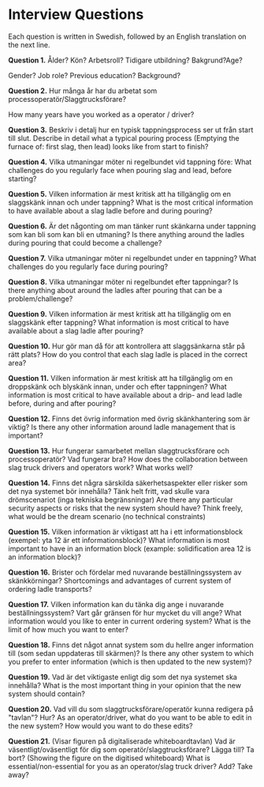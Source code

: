 # Interview Questions

Each question is written in Swedish, followed by an English translation on the next line.

**Question 1.**
Ålder? Kön? Arbetsroll? Tidigare utbildning? Bakgrund?Age?

Gender? Job role? Previous education? Background?

**Question 2.**
Hur många år har du arbetat som processoperatör/Slaggtrucksförare?

How many years have you worked as a operator / driver?

**Question 3.**
Beskriv i detalj hur en typisk tappningsprocess ser ut från start till slut.
Describe in detail what a typical pouring process (Emptying the furnace of: first slag, then lead) looks like from start to finish?

**Question 4.**
Vilka utmaningar möter ni regelbundet vid tappning före:
What challenges do you regularly face when pouring slag and lead, before starting?

**Question 5.**
Vilken information är mest kritisk att ha tillgänglig om en slaggskänk innan och under tappning?
What is the most critical information to have available about a slag ladle before and during pouring?

**Question 6.**
Är det någonting om man tänker runt skänkarna under tappning som kan bli som kan bli en utmaning?
Is there anything around the ladles during pouring that could become a challenge?

**Question 7.**
Vilka utmaningar möter ni regelbundet under en tappning?
What challenges do you regularly face during pouring?

**Question 8.**
Vilka utmaningar möter ni regelbundet efter tappningar?
Is there anything about around the ladles after pouring that can be a problem/challenge?

**Question 9.**
Vilken information är mest kritisk att ha tillgänglig om en slaggskänk efter tappning?
What information is most critical to have available about a slag ladle after pouring?

**Question 10.**
Hur gör man då för att kontrollera att slaggsänkarna står på rätt plats?
How do you control that each slag ladle is placed in the correct area?

**Question 11.**
Vilken information är mest kritisk att ha tillgänglig om en droppskänk och blyskänk innan, under och efter tappningen?
What information is most critical to have available about a drip- and lead ladle before, during and after pouring?

**Question 12.**
Finns det övrig information med övrig skänkhantering som är viktig?
Is there any other information around ladle management that is important?

**Question 13.**
Hur fungerar samarbetet mellan slaggtrucksförare och processoperatör? Vad fungerar bra?
How does the collaboration between slag truck drivers and operators work? What works well?

**Question 14.**
Finns det några särskilda säkerhetsaspekter eller risker som det nya systemet bör innehålla? Tänk helt fritt, vad skulle vara drömscenariot (inga tekniska begränsningar)
Are there any particular security aspects or risks that the new system should have? Think freely, what would be the dream scenario (no technical constraints)

**Question 15.**
Vilken information är viktigast att ha i ett informationsblock (exempel: yta 12 är ett informationsblock)?
What information is most important to have in an information block (example: solidification area 12 is an information block)?

**Question 16.**
Brister och fördelar med nuvarande beställningssystem av skänkkörningar?
Shortcomings and advantages of current system of ordering ladle transports?

**Question 17.**
Vilken information kan du tänka dig ange i nuvarande beställningssystem? Vart går gränsen för hur mycket du vill ange?
What information would you like to enter in current ordering system? What is the limit of how much you want to enter?

**Question 18.**
Finns det något annat system som du hellre anger information till (som sedan uppdateras till skärmen)?
Is there any other system to which you prefer to enter information (which is then updated to the new system)?

**Question 19.**
Vad är det viktigaste enligt dig som det nya systemet ska innehålla?
What is the most important thing in your opinion that the new system should contain?

**Question 20.**
Vad vill du som slaggtrucksförare/operatör kunna redigera på "tavlan"? Hur?
As an operator/driver, what do you want to be able to edit in the new system? How would you want to do these edits?

**Question 21.**
(Visar figuren på digitaliserade whiteboardtavlan)
Vad är väsentligt/oväsentligt för dig som operatör/slaggtrucksförare? Lägga till? Ta bort?
(Showing the figure on the digitised whiteboard)
What is essential/non-essential for you as an operator/slag truck driver? Add? Take away?
